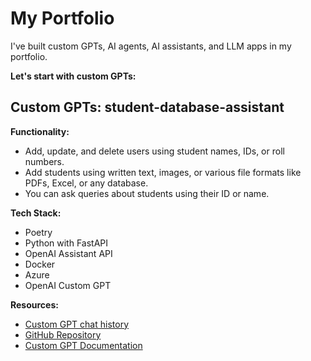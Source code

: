 
# **My Portfolio**

I've built custom GPTs, AI agents, AI assistants, and LLM apps in my portfolio.

**Let's start with custom GPTs:**

## **Custom GPTs: student-database-assistant**
**Functionality:** 
  - Add, update, and delete users using student names, IDs, or roll numbers.
  - Add students using written text, images, or various file formats like PDFs, Excel, or any database.
  - You can ask queries about students using their ID or name.
  
**Tech Stack:**
- Poetry
- Python with FastAPI
- OpenAI Assistant API
- Docker
- Azure
- OpenAI Custom GPT

**Resources:**
- [Custom GPT chat history](https://chat.openai.com/share/8bc2188a-7d3c-4496-bb2c-1994be44d618)
- [GitHub Repository](https://github.com/rrizwan98/GPT-action-and-APIs/tree/main/00_GPT_APIs/00_Project_Student%20Database%20Assistant)
- [Custom GPT Documentation](https://chat.openai.com/g/g-uIiHJDQfl-student-database-assistant)
